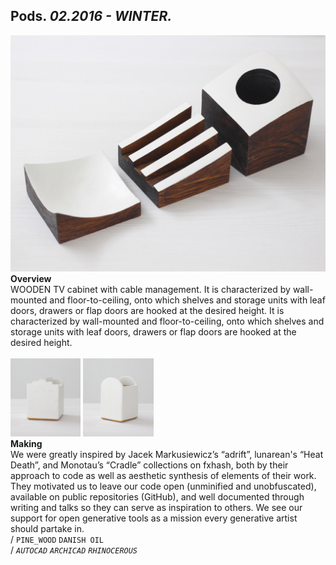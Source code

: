
## Pods. _02.2016 - WINTER._  
![Pods](/projects/Pods/100.jpg)  
**Overview**  
WOODEN TV cabinet with cable management. It is characterized by wall-mounted and floor-to-ceiling, onto which shelves and storage units with leaf doors, drawers or flap doors are hooked at the desired height. It is characterized by wall-mounted and floor-to-ceiling, onto which shelves and storage units with leaf doors, drawers or flap doors are hooked at the desired height.  
<br>
<a href="https://ewwgene.github.io/projects/Pods/Making/img_pods1_02.jpg"><img src="/projects/Pods/Making/img_pods1_02.jpg" height="125"></a> <a href="https://ewwgene.github.io/projects/Pods/Making/img_pods1_03.jpg"><img src="/projects/Pods/Making/img_pods1_03.jpg" height="125"></a>   
**Making**  
We were greatly inspired by Jacek Markusiewicz’s “adrift”, lunarean's “Heat Death”, and Monotau’s “Cradle” collections on fxhash, both by their approach to code as well as aesthetic synthesis of elements of their work. They motivated us to leave our code open (unminified and unobfuscated), available on public repositories (GitHub), and well documented through writing and talks so they can serve as inspiration to others. We see our support for open generative tools as a mission every generative artist should partake in.  
/
`PINE_WOOD` `DANISH OIL`   
/
_`AUTOCAD`_ _`ARCHICAD`_ _`RHINOCEROUS`_   
<br>

